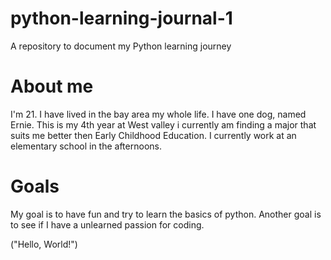 # python-learning-journal-1
A repository to document my Python learning journey

# About me 
  I'm 21. I have lived in the bay area my whole life. I have one dog, named Ernie. This is my 4th year at West valley i currently am finding a major that suits me better then Early Childhood Education. I currently work at an elementary school in the afternoons.  

# Goals 
  My goal is to have fun and try to learn the basics of python. Another goal is to see if I have a unlearned passion for coding.
 
 ("Hello, World!")

